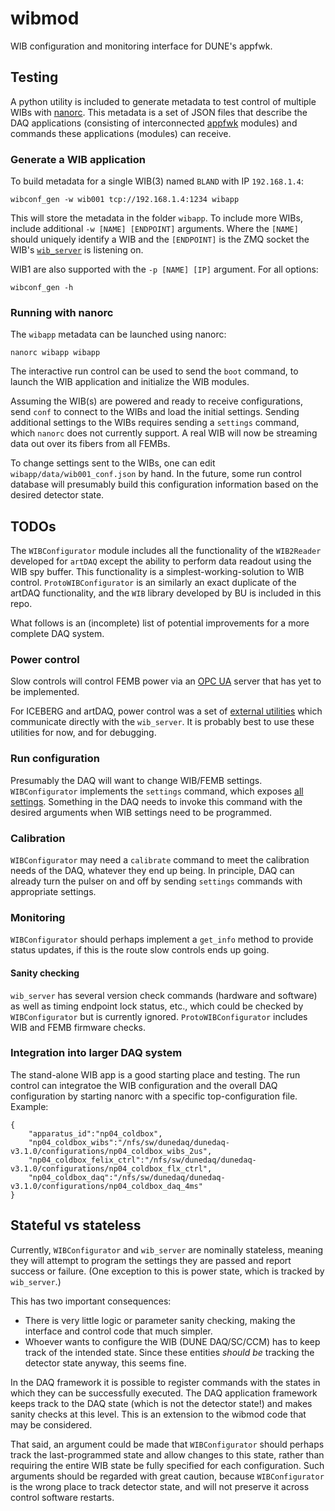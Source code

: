 # wibmod

WIB configuration and monitoring interface for DUNE's appfwk.

## Testing

A python utility is included to generate metadata to test control of multiple 
WIBs with [nanorc](https://github.com/DUNE-DAQ/nanorc). This metadata is a set
of JSON files that describe the DAQ applications (consisting of interconnected
[appfwk](https://github.com/DUNE-DAQ/appfwk) modules) and commands these 
applications (modules) can receive.

### Generate a WIB application

To build metadata for a single WIB(3) named `BLAND` with IP `192.168.1.4`:
```
wibconf_gen -w wib001 tcp://192.168.1.4:1234 wibapp
```
This will store the metadata in the folder `wibapp`. To include more WIBs,
include additional `-w [NAME] [ENDPOINT]` arguments. Where the `[NAME]` should
uniquely identify a WIB and the `[ENDPOINT]` is the ZMQ socket the WIB's 
[`wib_server`](https://github.com/DUNE-DAQ/dune-wib-firmware/tree/master/sw) is 
listening on. 

WIB1 are also supported with the `-p [NAME] [IP]` argument.
For all options: 
```
wibconf_gen -h
```

### Running with nanorc

The `wibapp` metadata can be launched using nanorc:
```
nanorc wibapp wibapp
```
The interactive run control can be used to send the `boot` command, to launch
the WIB application and initialize the WIB modules. 

Assuming the WIB(s) are powered and ready to receive configurations, send `conf`
to connect to the WIBs and load the initial settings. Sending additional 
settings to the WIBs requires sending a `settings` command, which `nanorc` does 
not currently support. A real WIB will now be streaming data out over its fibers
from all FEMBs.

To change settings sent to the WIBs, one can edit `wibapp/data/wib001_conf.json` 
by hand. In the future, some run control database will presumably build this
configuration information based on the desired detector state.

## TODOs

The `WIBConfigurator` module includes all the functionality of the `WIB2Reader`
developed for `artDAQ` except the ability to perform data readout using the WIB
spy buffer. This functionality is a simplest-working-solution to WIB control.
`ProtoWIBConfigurator` is an similarly an exact duplicate of the artDAQ 
functionality, and the `WIB` library developed by BU is included in this repo.

What follows is an (incomplete) list of potential improvements for a more
complete DAQ system.

### Power control

Slow controls will control FEMB power via an [OPC UA](https://documentation.unified-automation.com/uasdkcpp/1.7.4/html/index.html) 
server that has yet to be implemented. 

For ICEBERG and artDAQ, power control was a set of 
[external utilities](https://github.com/DUNE-DAQ/dune-wib-firmware/tree/master/sw)
which communicate directly with the `wib_server`. It is probably best to use
these utilities for now, and for debugging.

### Run configuration

Presumably the DAQ will want to change WIB/FEMB settings. `WIBConfigurator` 
implements the `settings` command, which exposes 
[all settings](schema/wibmod/wibconfigurator.jsonnet). 
Something in the DAQ needs to invoke this command with the desired arguments
when WIB settings need to be programmed.

### Calibration

`WIBConfigurator` may need a `calibrate` command to meet the calibration needs 
of the DAQ, whatever they end up being. In principle, DAQ can already turn the 
pulser on and off by sending `settings` commands with appropriate settings.

### Monitoring

`WIBConfigurator` should perhaps implement a `get_info` method to provide status
updates, if this is the route slow controls ends up going.

#### Sanity checking

`wib_server` has several version check commands (hardware and software) as well
as timing endpoint lock status, etc., which could be checked by `WIBConfigurator`
but is currently ignored. `ProtoWIBConfigurator` includes WIB and FEMB firmware
checks.

### Integration into larger DAQ system

The stand-alone WIB app is a good starting place and testing. The
run control can integratoe the WIB configuration and the overall DAQ configuration by starting nanorc with a specific top-configuration file. Example:
```
{
    "apparatus_id":"np04_coldbox",
    "np04_coldbox_wibs":"/nfs/sw/dunedaq/dunedaq-v3.1.0/configurations/np04_coldbox_wibs_2us",
    "np04_coldbox_felix_ctrl":"/nfs/sw/dunedaq/dunedaq-v3.1.0/configurations/np04_coldbox_flx_ctrl",
    "np04_coldbox_daq":"/nfs/sw/dunedaq/dunedaq-v3.1.0/configurations/np04_coldbox_daq_4ms"
}
```

## Stateful vs stateless

Currently, `WIBConfigurator` and `wib_server` are nominally stateless, meaning
they will attempt to program the settings they are passed and report success or
failure. (One exception to this is power state, which is tracked by `wib_server`.)

This has two important consequences:
* There is very little logic or parameter sanity checking, making the interface 
  and control code that much simpler.
* Whoever wants to configure the WIB (DUNE DAQ/SC/CCM) has to keep track of the
  intended state. Since these entities _should be_ tracking the detector state
  anyway, this seems fine.

In the DAQ framework it is possible to register commands with the states in which they can be successfully executed.
The DAQ application framework keeps track to the DAQ state (which is not the detector state!) and makes sanity checks at this level.
This is an extension to the wibmod code that may be considered.

That said, an argument could be made that `WIBConfigurator` should perhaps track
the last-programmed state and allow changes to this state, rather than requiring 
the entire WIB state be fully specified for each configuration. Such arguments
should be regarded with great caution, because `WIBConfigurator` is the wrong
place to track detector state, and will not preserve it across control software
restarts.
